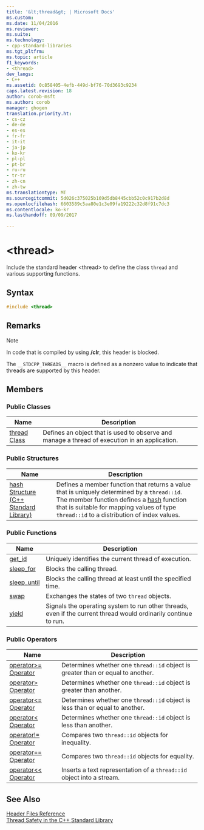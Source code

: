 ```yaml
---
title: '&lt;thread&gt; | Microsoft Docs'
ms.custom: 
ms.date: 11/04/2016
ms.reviewer: 
ms.suite: 
ms.technology:
- cpp-standard-libraries
ms.tgt_pltfrm: 
ms.topic: article
f1_keywords:
- <thread>
dev_langs:
- C++
ms.assetid: 0c858405-4efb-449d-bf76-70d3693c9234
caps.latest.revision: 18
author: corob-msft
ms.author: corob
manager: ghogen
translation.priority.ht:
- cs-cz
- de-de
- es-es
- fr-fr
- it-it
- ja-jp
- ko-kr
- pl-pl
- pt-br
- ru-ru
- tr-tr
- zh-cn
- zh-tw
ms.translationtype: MT
ms.sourcegitcommit: 5d026c375025b169d5db8445cbb52c0c917b2d8d
ms.openlocfilehash: 6603589c5aa80e1c3e09fa19222c32d8f91c7dc3
ms.contentlocale: ko-kr
ms.lasthandoff: 09/09/2017

---
```

# <a name="ltthreadgt"></a>&lt;thread&gt;
Include the standard header \<thread> to define the class `thread` and various supporting functions.  
  
## <a name="syntax"></a>Syntax  
  
```cpp  
#include <thread>  
```  
  
## <a name="remarks"></a>Remarks  
  
> [!NOTE]
>  In code that is compiled by using **/clr**, this header is blocked.  
  
 The `__STDCPP_THREADS__` macro is defined as a nonzero value to indicate that threads are supported by this header.  
  
## <a name="members"></a>Members  
  
### <a name="public-classes"></a>Public Classes  
  
|Name|Description|  
|----------|-----------------|  
|[thread Class](../standard-library/thread-class.md)|Defines an object that is used to observe and manage a thread of execution in an application.|  
  
### <a name="public-structures"></a>Public Structures  
  
|Name|Description|  
|----------|-----------------|  
|[hash Structure (C++ Standard Library)](../standard-library/hash-structure-stl.md)|Defines a member function that returns a value that is uniquely determined by a `thread::id`. The member function defines a [hash](../standard-library/hash-class.md) function that is suitable for mapping values of type `thread::id` to a distribution of index values.|  
  
### <a name="public-functions"></a>Public Functions  
  
|Name|Description|  
|----------|-----------------|  
|[get_id](../standard-library/thread-functions.md#get_id)|Uniquely identifies the current thread of execution.|  
|[sleep_for](../standard-library/thread-functions.md#sleep_for)|Blocks the calling thread.|  
|[sleep_until](../standard-library/thread-functions.md#sleep_until)|Blocks the calling thread at least until the specified time.|  
|[swap](../standard-library/thread-functions.md#swap)|Exchanges the states of two `thread` objects.|  
|[yield](../standard-library/thread-functions.md#yield)|Signals the operating system to run other threads, even if the current thread would ordinarily continue to run.|  
  
### <a name="public-operators"></a>Public Operators  
  
|Name|Description|  
|----------|-----------------|  
|[operator>= Operator](../standard-library/thread-operators.md#op_gt_eq)|Determines whether one `thread::id` object is greater than or equal to another.|  
|[operator> Operator](../standard-library/thread-operators.md#op_gt)|Determines whether one `thread::id` object is greater than another.|  
|[operator<= Operator](../standard-library/thread-operators.md#op_lt_eq)|Determines whether one `thread::id` object is less than or equal to another.|  
|[operator< Operator](../standard-library/thread-operators.md#op_lt)|Determines whether one `thread::id` object is less than another.|  
|[operator!= Operator](../standard-library/thread-operators.md#op_neq)|Compares two `thread::id` objects for inequality.|  
|[operator== Operator](../standard-library/thread-operators.md#op_eq_eq)|Compares two `thread::id` objects for equality.|  
|[operator<< Operator](../standard-library/thread-operators.md#op_lt_lt)|Inserts a text representation of a `thread::id` object into a stream.|  
  
## <a name="see-also"></a>See Also  
 [Header Files Reference](../standard-library/cpp-standard-library-header-files.md)   
 [Thread Safety in the C++ Standard Library](../standard-library/thread-safety-in-the-cpp-standard-library.md)


